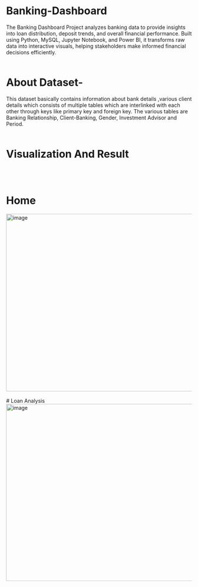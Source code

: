 # Banking-Dashboard
The Banking Dashboard Project analyzes banking data to provide insights into loan distribution, deposit trends, and overall financial performance. Built using Python, MySQL, Jupyter Notebook, and Power BI, it transforms raw data into interactive visuals, helping stakeholders make informed financial decisions efficiently.
<br>
<br>
# **About Dataset-**  
This dataset basically contains information about bank details ,various client details which consists of multiple tables which are interlinked with each other through keys like primary key and foreign key.
The various tables are Banking Relationship, Client-Banking, Gender, Investment Advisor and Period.
<br>
<br>
# **Visualization And Result**
<br>
<br>

# Home
<img width="940" height="481" alt="image" src="https://github.com/user-attachments/assets/ffdd816c-e518-423e-850b-26b4293e2c35" />
<br>
<br>
# Loan Analysis
<img width="940" height="480" alt="image" src="https://github.com/user-attachments/assets/1ceaa8b0-be54-4065-b362-dd675be30036" />
